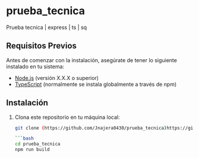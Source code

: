 # prueba_tecnica

Prueba tecnica | express | ts | sq

## Requisitos Previos

Antes de comenzar con la instalación, asegúrate de tener lo siguiente instalado en tu sistema:

- [Node.js](https://nodejs.org/) (versión X.X.X o superior)
- [TypeScript](https://www.typescriptlang.org/) (normalmente se instala globalmente a través de npm)

## Instalación

1. Clona este repositorio en tu máquina local:

   ```bash
   git clone (https://github.com/Jnajera0430/prueba_tecnica)https://github.com/Jnajera0430/prueba_tecnica

   ```bash
   cd prueba_tecnica
   npm run build
